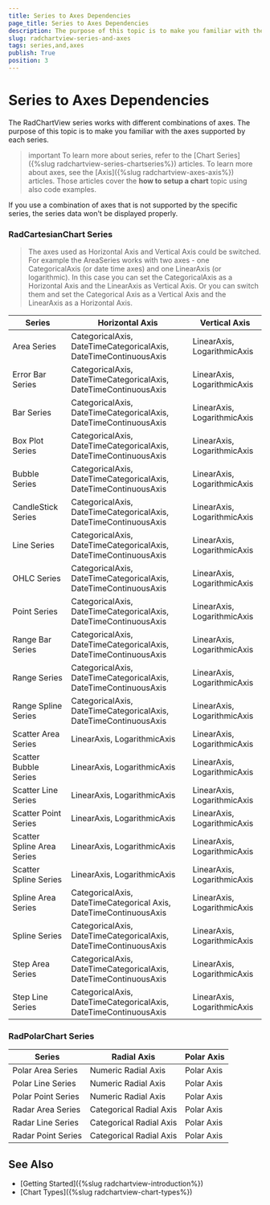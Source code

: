 ```yaml
---
title: Series to Axes Dependencies
page_title: Series to Axes Dependencies
description: The purpose of this topic is to make you familiar with the axes supported by each series in RadChartView.
slug: radchartview-series-and-axes
tags: series,and,axes
publish: True
position: 3
---
```


# Series to Axes Dependencies

The RadChartView series works with different combinations of axes. The purpose of this topic is to make you familiar with the axes supported by each series. 

>important To learn more about series, refer to the [Chart Series]({%slug radchartview-series-chartseries%}) articles. To learn more about axes, see the [Axis]({%slug radchartview-axes-axis%}) articles. Those articles cover the __how to setup a chart__ topic using also code examples.

If you use a combination of axes that is not supported by the specific series, the series data won't be displayed properly.

### RadCartesianChart Series

> The axes used as Horizontal Axis and Vertical Axis could be switched. For example the AreaSeries works with two axes - one CategoricalAxis (or date time axes) and one LinearAxis (or logarithmic). In this case you can set the CategoricalAxis as a Horizontal Axis and the LinearAxis as Vertical Axis. Or you can switch them and set the Categorical Axis as a Vertical Axis and the LinearAxis as a Horizontal Axis.

| Series | Horizontal Axis | Vertical Axis |
|---------|---------|---------|
| Area Series | CategoricalAxis, DateTimeCategoricalAxis, DateTimeContinuousAxis | LinearAxis, LogarithmicAxis |
| Error Bar Series | CategoricalAxis, DateTimeCategoricalAxis, DateTimeContinuousAxis | LinearAxis, LogarithmicAxis |
| Bar Series | CategoricalAxis, DateTimeCategoricalAxis, DateTimeContinuousAxis | LinearAxis, LogarithmicAxis |
| Box Plot Series | CategoricalAxis, DateTimeCategoricalAxis, DateTimeContinuousAxis | LinearAxis, LogarithmicAxis |
| Bubble Series | CategoricalAxis, DateTimeCategoricalAxis, DateTimeContinuousAxis | LinearAxis, LogarithmicAxis |
| CandleStick Series | CategoricalAxis, DateTimeCategoricalAxis, DateTimeContinuousAxis | LinearAxis, LogarithmicAxis |
| Line Series | CategoricalAxis, DateTimeCategoricalAxis, DateTimeContinuousAxis | LinearAxis, LogarithmicAxis |
| OHLC Series  | CategoricalAxis, DateTimeCategoricalAxis, DateTimeContinuousAxis | LinearAxis, LogarithmicAxis |
| Point Series  | CategoricalAxis, DateTimeCategoricalAxis, DateTimeContinuousAxis | LinearAxis, LogarithmicAxis |
| Range Bar Series  | CategoricalAxis, DateTimeCategoricalAxis, DateTimeContinuousAxis | LinearAxis, LogarithmicAxis |
| Range Series  | CategoricalAxis, DateTimeCategoricalAxis, DateTimeContinuousAxis | LinearAxis, LogarithmicAxis |
| Range Spline Series  | CategoricalAxis, DateTimeCategoricalAxis, DateTimeContinuousAxis | LinearAxis, LogarithmicAxis |
| Scatter Area Series | LinearAxis, LogarithmicAxis | LinearAxis, LogarithmicAxis |
| Scatter Bubble Series | LinearAxis, LogarithmicAxis | LinearAxis, LogarithmicAxis |
| Scatter Line Series | LinearAxis, LogarithmicAxis | LinearAxis, LogarithmicAxis |
| Scatter Point Series | LinearAxis, LogarithmicAxis | LinearAxis, LogarithmicAxis |
| Scatter Spline Area Series | LinearAxis, LogarithmicAxis | LinearAxis, LogarithmicAxis |
| Scatter Spline Series | LinearAxis, LogarithmicAxis | LinearAxis, LogarithmicAxis |
| Spline Area Series | CategoricalAxis, DateTimeCategorical Axis, DateTimeContinuousAxis | LinearAxis, LogarithmicAxis |
| Spline Series | CategoricalAxis, DateTimeCategoricalAxis, DateTimeContinuousAxis | LinearAxis, LogarithmicAxis |
| Step Area Series | CategoricalAxis, DateTimeCategoricalAxis, DateTimeContinuousAxis | LinearAxis, LogarithmicAxis |
| Step Line Series | CategoricalAxis, DateTimeCategoricalAxis, DateTimeContinuousAxis | LinearAxis, LogarithmicAxis |

### RadPolarChart Series

| Series | Radial Axis | Polar Axis |
|---------|---------|---------|
| Polar Area Series | Numeric Radial Axis | Polar Axis |
| Polar Line Series | Numeric Radial Axis | Polar Axis |
| Polar Point Series | Numeric Radial Axis | Polar Axis |
| Radar Area Series | Categorical Radial Axis | Polar Axis |
| Radar Line Series | Categorical Radial Axis | Polar Axis |
| Radar Point Series | Categorical Radial Axis | Polar Axis |

## See Also
* [Getting Started]({%slug radchartview-introduction%})
* [Chart Types]({%slug radchartview-chart-types%})
